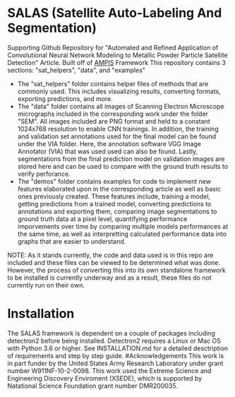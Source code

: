 # SALAS (Satellite Auto-Labeling And Segmentation)
Supporting Github Repository for "Automated and Refined Application of Convolutional Neural Network Modeling to Metallic Powder Particle Satellite Detection" Article.
Built off of [AMPIS](https://github.com/rccohn/AMPIS) Framework
This repository contains 3 sections: "sat_helpers", "data", and "examples"
 * The "sat_helpers" folder contains helper files of methods that are commonly used. This includes visualizing results, converting formats, exporting predictions, and more. 
 * The "data" folder contains all images of Scanning Electron Microscope micrographs included in the corresponding work under the folder "SEM". All images included are PNG format and held to a constant 1024x768 resolution to enable CNN trainings. In addition, the training and validation set annotations used for the final model can be found under the VIA folder. Here, the annotation software VGG Image Annotator (VIA) that was used used can also be found. Lastly, segmentations from the final prediction model on validation images are stored here and can be used to compare with the ground truth results to verify perforance. 
 * The "demos" folder contains examples for code to implement new features elaborated upon in the corresponding article as well as basic ones previously created. These features include, training a model, getting predictions from a trained model, converting predictions to annotations and exporting them, comparing image segmentations to ground truth data at a pixel level, quantifying performance imporvements over time by comparing multiple models performances at the same time, as well as interpretting calculated performance data into graphs that are easier to understand. 

NOTE: As it stands currently, the code and data used is in this repo are included and these files can be viewed to be determined what was done. However, the process of converting this into its own standalone framework to be installed is currently underway and as a result, these files do not currently run on their own. 
# Installation
The SALAS framework is dependent on a couple of packages including detectron2 before being installed. Detectron2 requires a Linux or Mac OS with Python 3.6 or higher. See INSTALLATION.md for a detailed desctription of requirements and step by step guide.
#Acknowledgements
This work is in part funder by the United States Army Research Laboratory under grant number W911NF-10-2-0098. This work used the Extreme Science and Engineering Discovery Enviroment (XSEDE), which is supported by Natational Science Foundation grant number DMR200035.
